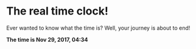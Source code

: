 # The real time clock!

Ever wanted to know what the time is? Well, your journey is about to end!

**The time is Nov 29, 2017, 04:34**